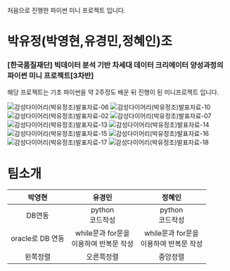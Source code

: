 처음으로 진행한 파이썬 미니 프로젝트 입니다.
# 박유정(박영현,유경민,정혜인)조

### [한국품질재단] 빅데이터 분석 기반 차세대 데이터 크리에이터 양성과정의 파이썬 미니 프로젝트[3차반]
해당 프로젝트는 기초 파이썬을 약 2주정도 배운 뒤 진행이 된 미니프로젝트 입니다.

![감성다이어리(박유정조)발표자료-06](https://user-images.githubusercontent.com/119375302/209590575-170a1cd8-a830-45b7-bce6-46f259977c60.jpg)
![감성다이어리(박유정조)발표자료-10](https://user-images.githubusercontent.com/119375302/209596996-4ca41c5d-0e08-4931-84b8-818b1c0a2501.jpg)
![감성다이어리(박유정조)발표자료-02](https://user-images.githubusercontent.com/119375302/209590603-9facae2d-b4f7-46fc-9141-a6b3c579e52d.jpg)
![감성다이어리(박유정조)발표자료-07](https://user-images.githubusercontent.com/119375302/209596962-31a1b57f-ebc5-4a4b-bdd5-4cafcd6ca029.jpg)
![감성다이어리(박유정조)발표자료-13](https://user-images.githubusercontent.com/119375302/209597044-3ce0790a-9111-404b-98ec-491d782d0212.jpg)
![감성다이어리(박유정조)발표자료-14](https://user-images.githubusercontent.com/119375302/209597049-7889091f-1a23-47a1-951e-57281303db12.jpg)
![감성다이어리(박유정조)발표자료-15](https://user-images.githubusercontent.com/119375302/209597061-36df1e8c-5903-4d71-81db-60512a3de748.jpg)
![감성다이어리(박유정조)발표자료-16](https://user-images.githubusercontent.com/119375302/209597069-6c2e58e8-15a8-4af9-be27-1d426636d677.jpg)
![감성다이어리(박유정조)발표자료-17](https://user-images.githubusercontent.com/119375302/209597083-e0c7307a-18a9-4818-aef5-5926efcb77c8.jpg)
![감성다이어리(박유정조)발표자료-18](https://user-images.githubusercontent.com/119375302/209597102-2b623249-ab1f-43f4-9aae-5f4f231f0da9.jpg)

# 팀소개
|박영현|유경민|정혜인|
|:---:|:---:|:---:|
|DB연동|python <br>코드작성|python<br> 코드작성|
|oracle로 DB 연동|while문과 for문을 <br>이용하여 반복문 작성|while문과 for문을 <br>이용하여 반복문 작성|
|왼쪽정렬|오른쪽정렬|중앙정렬|
